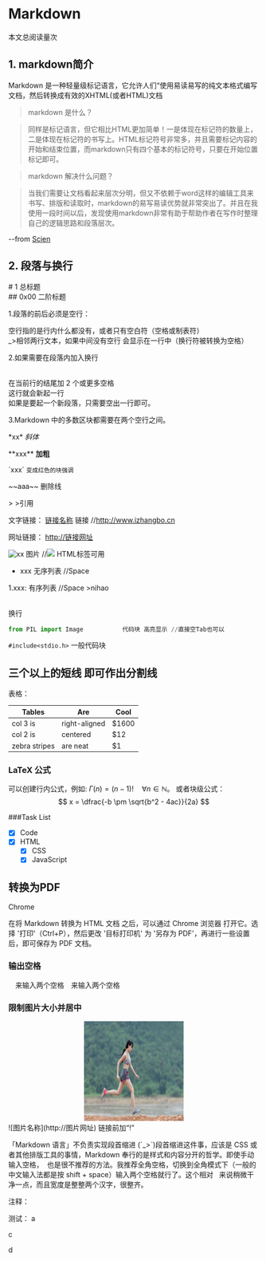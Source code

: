 # Markdown


<script async src="//dn-lbstatics.qbox.me/busuanzi/2.3/busuanzi.pure.mini.js">
</script>
<span id="busuanzi_container_page_pv">
  本文总阅读量<span id="busuanzi_value_page_pv"></span>次
</span>

## 1. markdown简介
Markdown 是一种轻量级标记语言，它允许人们“使用易读易写的纯文本格式编写文档，然后转换成有效的XHTML(或者HTML)文档
>markdown 是什么？  

>同样是标记语言，但它相比HTML更加简单！一是体现在标记符的数量上，二是体现在标记符的书写上。HTML标记符号非常多，并且需要标记内容的开始和结束位置，而markdown只有四个基本的标记符号，只要在开始位置标记即可。

>markdown 解决什么问题？  

>当我们需要让文档看起来层次分明，但又不依赖于word这样的编辑工具来书写、排版和读取时，markdown的易写易读优势就非常突出了。并且在我使用一段时间以后，发现使用markdown非常有助于帮助作者在写作时整理自己的逻辑思路和段落层次。

--from [Scien](http://www.jianshu.com/p/de9c98bba332)

## 2. 段落与换行
\# 1         总标题  
\#\# 0x00     二阶标题

1.段落的前后必须是空行：

空行指的是行内什么都没有，或者只有空白符（空格或制表符）  
_>相邻两行文本，如果中间没有空行 会显示在一行中（换行符被转换为空格）  

2.如果需要在段落内加入换行<br/><br>


在当前行的结尾加 2 个或更多空格    
这行就会新起一行  
如果是要起一个新段落，只需要空出一行即可。

3.Markdown 中的多数区块都需要在两个空行之间。

\*xx\*		      *斜体*

\*\*xxx\*\*   	  **加粗**

\`xxx\`     	  `变成红色的块强调`

\~~aaa\~~	      删除线

\>		          >引用

文字链接： [链接名称](http://链接网址) 	链接			//<http://www.izhangbo.cn> 

网址链接： <http://链接网址>

![xx](url)  图片   		//<img src="1.png"/> HTML标签可用

* xxx		无序列表		//Space

1.xxx:     有序列表 	//Space
    >nihao

<br/>		换行


```python
from PIL import Image			代码块 高亮显示 //直接空Tab也可以
```

`#include<stdio.h>`				 一般代码块

三个以上的短线 即可作出分割线
------

表格：

| Tables        | Are           | Cool  |
| ------------- |---------------| ------|
| col 3 is      | right-aligned | $1600 |
| col 2 is      | centered      |   $12 |
| zebra stripes | are neat      |    $1 |

### LaTeX 公式
可以创建行内公式，例如:
$\Gamma(n) = (n-1)!\quad\forall n\in\mathbb N$。
或者块级公式：
$$	x = \dfrac{-b \pm \sqrt{b^2 - 4ac}}{2a} $$

###Task List
- [x] Code
- [x] HTML
  - [x] CSS
  - [x] JavaScript

## 转换为PDF

Chrome

在将 Markdown 转换为 HTML 文档 之后，可以通过 Chrome 浏览器 打开它。选择 '打印'（Ctrl+P），然后更改 '目标打印机' 为 '另存为 PDF'，再进行一些设置后，即可保存为 PDF 文档。

###  输出空格
&emsp;来输入两个空格&emsp;来输入两个空格

### 限制图片大小并居中
<div align=center><img src="123.jpg" width="200" height="200"/></div>
![图片名称](http://图片网址)
链接前加“!”





「Markdown 语言」不负责实现段首缩进 (ˊ_>ˋ)段首缩进这件事，应该是 CSS 或者其他排版工具的事情，Markdown 奉行的是样式和内容分开的哲学。即使手动输入空格，&nbsp; 也是很不推荐的方法。我推荐全角空格，切换到全角模式下（一般的中文输入法都是按 shift + space）输入两个空格就行了。这个相对 &nbsp; 来说稍微干净一点，而且宽度是整整两个汉字，很整齐。


注释：
[^_^]:
[^_^]:
    commentted-out contents
    should be shift to right by four spaces (`>>`).

测试：
a

[^_^]:
    b

c

d
